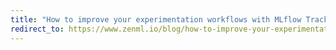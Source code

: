 ```yaml
---
title: "How to improve your experimentation workflows with MLflow Tracking and ZenML"
redirect_to: https://www.zenml.io/blog/how-to-improve-your-experimentation-workflows-with-mlflow-tracking-and-zenml
---
```

